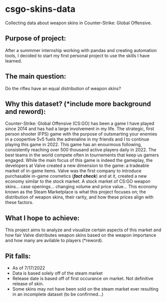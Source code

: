 # csgo-skins-data
Collecting data about weapon skins in Counter-Strike: Global Offensive.

## Purpose of project:

After a summmer internship working with pandas and creating automation tools, I decided to start my first personal project to use the skills I have learned. 

## The main question:

Do the rifles have an equal distribution of weapon skins?

## Why this dataset? (*include more background and reword):

Counter-Strike: Global Offensive (CS:GO) has been a game I have played since 2014 and has had a large involvement in my life. The strategic, first person shooter (FPS) game with the purpose of outsmarting your enemies in a coopertive 5v5 fuels the adrenaline in my friends and I to continue playing this game in 2022. This game has an enourmous following, consistently reaching over 500 thousand active players daily in 2022. The best teams in the world compete often in tournements that keep us gamers engaged. 
While the main focus of this game is indeed the gameplay, the developers at Valve created a new dimension to the game: a tradeable market of in-game items. Valve was the first company to introduce purchasable in-game cosmetics (***fact check***) and at it, created a new economy similar to the stock market. A stock market of CS:GO weapon skins... case openings... changing volume and price value... 
This economy known as the Steam Marketplace is what this project focuses on; the distribution of weapon skins, their rarity, and how these prices align with these factors.

## What I hope to achieve:

This project aims to analyze and visualize certain aspects of this market and how fair Valve distributes weapon skins based on the weapon importance and how many are avilable to players (*reword).

## Pit falls:

- As of 7/17/2022
- Data is based solely off of the steam market
- Release date is based off of first occurance on market. Not definitive release of skin.
- Some skins may not have been sold on the steam market ever resulting in an incomplete dataset (to be confirmed...)
